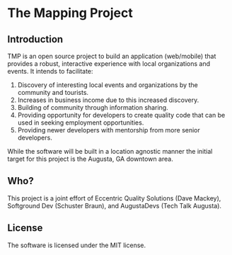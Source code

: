 # The Mapping Project

## Introduction

TMP is an open source project to build an application (web/mobile) that provides a robust, interactive experience with local organizations and events. It intends to facilitate:

1. Discovery of interesting local events and organizations by the community and tourists.
2. Increases in business income due to this increased discovery.
3. Building of community through information sharing.
4. Providing opportunity for developers to create quality code that can be used in seeking employment opportunities.
5. Providing newer developers with mentorship from more senior developers.

While the software will be built in a location agnostic manner the initial target for this project is the Augusta, GA downtown area.

## Who?

This project is a joint effort of Eccentric Quality Solutions (Dave Mackey), Softground Dev (Schuster Braun), and AugustaDevs (Tech Talk Augusta).

## License

The software is licensed under the MIT license.